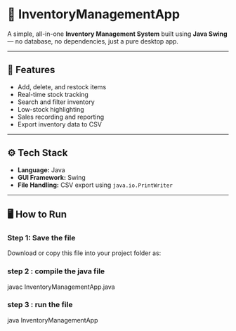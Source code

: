 # 🧮 InventoryManagementApp

A simple, all-in-one **Inventory Management System** built using **Java Swing** — no database, no dependencies, just a pure desktop app.

---

## 🌟 Features
- Add, delete, and restock items  
- Real-time stock tracking  
- Search and filter inventory  
- Low-stock highlighting  
- Sales recording and reporting  
- Export inventory data to CSV

---

## ⚙️ Tech Stack
- **Language:** Java  
- **GUI Framework:** Swing  
- **File Handling:** CSV export using `java.io.PrintWriter`

---

## 🖥️ How to Run

### Step 1: Save the file
Download or copy this file into your project folder as:

### step 2 : compile the java file
javac InventoryManagementApp.java

### step 3 : run the file
java InventoryManagementApp
